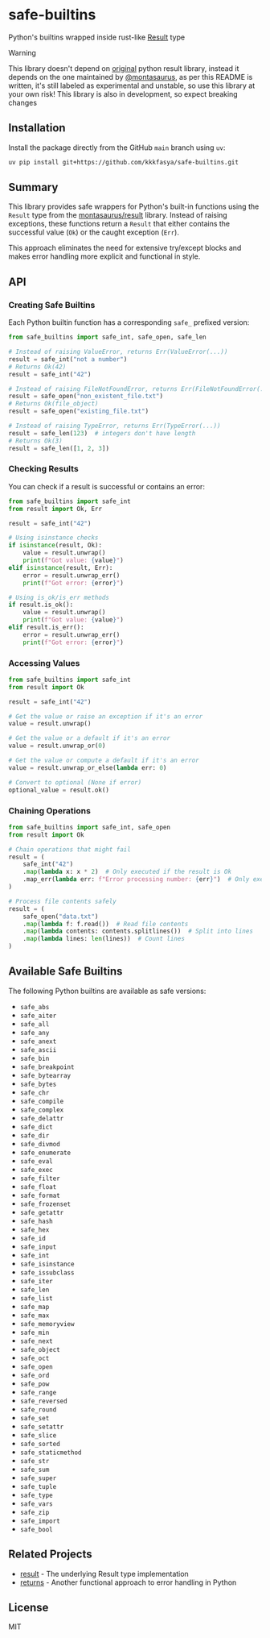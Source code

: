 # safe-builtins

Python's builtins wrapped inside rust-like [Result](https://github.com/montasaurus/result) type

> [!WARNING]
> This library doesn't depend on [original](https://github.com/rustedpy/result) python result library, instead it depends on the one maintained by [@montasaurus](https://github.com/montasaurus/result), as per this README is written, it's still labeled as experimental and unstable, so use this library at your own risk!
> This library is also in development, so expect breaking changes

## Installation

Install the package directly from the GitHub `main` branch using `uv`:

```bash
uv pip install git+https://github.com/kkkfasya/safe-builtins.git
```

## Summary

This library provides safe wrappers for Python's built-in functions using the `Result` type from the [montasaurus/result](https://github.com/montasaurus/result) library. Instead of raising exceptions, these functions return a `Result` that either contains the successful value (`Ok`) or the caught exception (`Err`).

This approach eliminates the need for extensive try/except blocks and makes error handling more explicit and functional in style.

## API

### Creating Safe Builtins

Each Python builtin function has a corresponding `safe_` prefixed version:

```python
from safe_builtins import safe_int, safe_open, safe_len

# Instead of raising ValueError, returns Err(ValueError(...))
result = safe_int("not a number")
# Returns Ok(42)
result = safe_int("42")

# Instead of raising FileNotFoundError, returns Err(FileNotFoundError(...))
result = safe_open("non_existent_file.txt")
# Returns Ok(file_object)
result = safe_open("existing_file.txt")

# Instead of raising TypeError, returns Err(TypeError(...))
result = safe_len(123)  # integers don't have length
# Returns Ok(3)
result = safe_len([1, 2, 3])
```

### Checking Results

You can check if a result is successful or contains an error:

```python
from safe_builtins import safe_int
from result import Ok, Err

result = safe_int("42")

# Using isinstance checks
if isinstance(result, Ok):
    value = result.unwrap()
    print(f"Got value: {value}")
elif isinstance(result, Err):
    error = result.unwrap_err()
    print(f"Got error: {error}")

# Using is_ok/is_err methods
if result.is_ok():
    value = result.unwrap()
    print(f"Got value: {value}")
elif result.is_err():
    error = result.unwrap_err()
    print(f"Got error: {error}")
```

### Accessing Values

```python
from safe_builtins import safe_int
from result import Ok

result = safe_int("42")

# Get the value or raise an exception if it's an error
value = result.unwrap()

# Get the value or a default if it's an error
value = result.unwrap_or(0)

# Get the value or compute a default if it's an error
value = result.unwrap_or_else(lambda err: 0)

# Convert to optional (None if error)
optional_value = result.ok()
```

### Chaining Operations

```python
from safe_builtins import safe_int, safe_open
from result import Ok

# Chain operations that might fail
result = (
    safe_int("42")
    .map(lambda x: x * 2)  # Only executed if the result is Ok
    .map_err(lambda err: f"Error processing number: {err}")  # Only executed if the result is Err
)

# Process file contents safely
result = (
    safe_open("data.txt")
    .map(lambda f: f.read())  # Read file contents
    .map(lambda contents: contents.splitlines())  # Split into lines
    .map(lambda lines: len(lines))  # Count lines
)
```

## Available Safe Builtins

The following Python builtins are available as safe versions:

- `safe_abs`
- `safe_aiter`
- `safe_all`
- `safe_any`
- `safe_anext`
- `safe_ascii`
- `safe_bin`
- `safe_breakpoint`
- `safe_bytearray`
- `safe_bytes`
- `safe_chr`
- `safe_compile`
- `safe_complex`
- `safe_delattr`
- `safe_dict`
- `safe_dir`
- `safe_divmod`
- `safe_enumerate`
- `safe_eval`
- `safe_exec`
- `safe_filter`
- `safe_float`
- `safe_format`
- `safe_frozenset`
- `safe_getattr`
- `safe_hash`
- `safe_hex`
- `safe_id`
- `safe_input`
- `safe_int`
- `safe_isinstance`
- `safe_issubclass`
- `safe_iter`
- `safe_len`
- `safe_list`
- `safe_map`
- `safe_max`
- `safe_memoryview`
- `safe_min`
- `safe_next`
- `safe_object`
- `safe_oct`
- `safe_open`
- `safe_ord`
- `safe_pow`
- `safe_range`
- `safe_reversed`
- `safe_round`
- `safe_set`
- `safe_setattr`
- `safe_slice`
- `safe_sorted`
- `safe_staticmethod`
- `safe_str`
- `safe_sum`
- `safe_super`
- `safe_tuple`
- `safe_type`
- `safe_vars`
- `safe_zip`
- `safe_import`
- `safe_bool`

## Related Projects

- [result](https://github.com/montasaurus/result) - The underlying Result type implementation
- [returns](https://github.com/dry-python/returns) - Another functional approach to error handling in Python

## License

MIT
